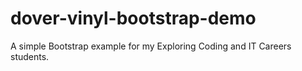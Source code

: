 # dover-vinyl-bootstrap-demo
A simple Bootstrap example for my Exploring Coding and IT Careers students.


